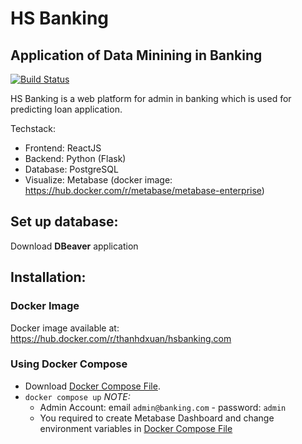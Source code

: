 # HS Banking

## Application of Data Minining in Banking

[![Build Status](https://travis-ci.org/joemccann/dillinger.svg?branch=master)](https://travis-ci.org/joemccann/dillinger)

HS Banking is a web platform for admin in banking which is used for predicting loan application.

Techstack:

- Frontend: ReactJS
- Backend: Python (Flask)
- Database: PostgreSQL
- Visualize: Metabase (docker image: https://hub.docker.com/r/metabase/metabase-enterprise)

## Set up database:

Download **DBeaver** application

## Installation:

### Docker Image
Docker image available at: https://hub.docker.com/r/thanhdxuan/hsbanking.com

### Using Docker Compose

- Download [Docker Compose File](./docker-compose.yml).
- `docker compose up`
*NOTE:* 
  - Admin Account: email `admin@banking.com` - password: `admin`
  - You required to create Metabase Dashboard and change environment variables in [Docker Compose File](./docker-compose.yml)

